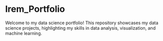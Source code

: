 # Irem_Portfolio
Welcome to my data science portfolio! This repository showcases my data science projects, highlighting my skills in data analysis, visualization, and machine learning. 
